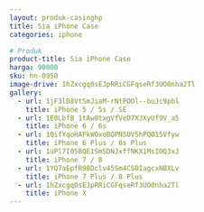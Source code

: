 ```yaml
---
layout: produk-casinghp
title: Sia iPhone Case
categories: iphone

# Produk
product-title: Sia iPhone Case
harga: 90000
sku: hn-0950
image-drive: 1hZxcgq0sEJpRRiCGFqseRf3UO0nha2Tl
gallery:
  - url: 1jF3lD8VtSmJiaM-rNtPOOl--buJc9pbl
    title: iPhone 5 / 5s / SE
  - url: 1E0LbfB_1tAw8txgVfVeD7XJXyUf9V_a5
    title: iPhone 6 / 6s
  - url: 1QifYqoHAFkWOxoBGPN5OVShPQO15Vfyw
    title: iPhone 6 Plus / 6s Plus
  - url: 1uPl7I05BQE1SmSDNJxffNKX1MsIOQ3xJ
    title: iPhone 7 / 8
  - url: 1YQ7aEpfR98Dclv45Sm4CSOIagcxNBXLv
    title: iPhone 7 Plus / 8 Plus
  - url: 1hZxcgq0sEJpRRiCGFqseRf3UO0nha2Tl
    title: iPhone X
---
```

